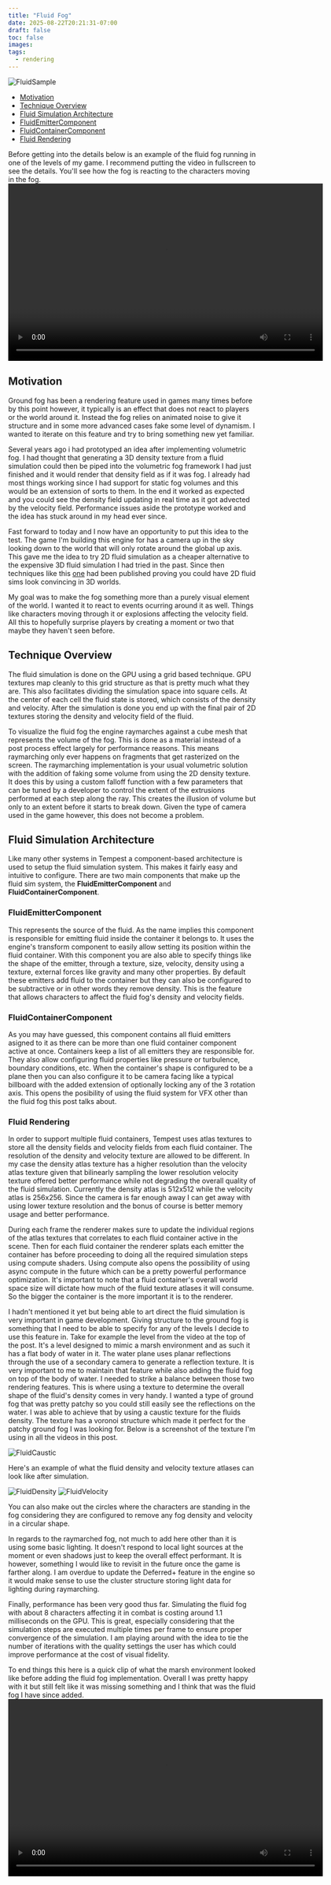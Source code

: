 ```yaml
---
title: "Fluid Fog"
date: 2025-08-22T20:21:31-07:00
draft: false
toc: false
images:
tags: 
  - rendering
---
```


![FluidSample](/images/fluid-fog/FluidSample.png "Sample")

* [Motivation](#motivation)
* [Technique Overview](#technique-overview)
* [Fluid Simulation Architecture](#fluid-simulation-architecture)
* [FluidEmitterComponent](#fluidemittercomponent)
* [FluidContainerComponent](#fluidcontainercomponent)
* [Fluid Rendering](#fluid-rendering)


Before getting into the details below is an example of the fluid fog running in one of the levels of my game. I recommend putting the video in fullscreen to see the details. You'll see how the fog is reacting to the characters moving in the fog.
<video controls width="640" height="360">
  <source src="/images/fluid-fog/fog_demo.mp4" type="video/mp4">
  Your browser does not support the video tag.
</video>

## Motivation
Ground fog has been a rendering feature used in games many times before by this point however, it typically is an effect that does not react to players or the world around it. Instead the fog relies on animated noise to give it structure and in some more advanced cases fake some level of dynamism. I wanted to iterate on this feature and try to bring something new yet familiar.

Several years ago i had prototyped an idea after implementing volumetric fog. I had thought that generating a 3D density texture from a fluid simulation could then be piped into the volumetric fog framework I had just finished and it would render that density field as if it was fog. I already had most things working since I had support for static fog volumes and this would be an extension of sorts to them. In the end it worked as expected and you could see the density field updating in real time as it got advected by the velocity field. Performance issues aside the prototype worked and the idea has stuck around in my head ever since.

Fast forward to today and I now have an opportunity to put this idea to the test. The game I'm building this engine for has a camera up in the sky looking down to the world that will only rotate around the global up axis. This gave me the idea to try 2D fluid simulation as a cheaper alternative to the expensive 3D fluid simulation I had tried in the past. Since then techniques like this [one](https://staticctf.ubisoft.com/J3yJr34U2pZ2Ieem48Dwy9uqj5PNUQTn/6c99QTT4AoxazNKyJ7TJGC/dbeb06e6d52684a6b45bef3ffe487e13/fast_eulerian_fluid_simulation_in_games_using_poisson_filters.pdf) had been published proving you could have 2D fluid sims look convincing in 3D worlds.

My goal was to make the fog something more than a purely visual element of the world. I wanted it to react to events ocurring around it as well. Things like characters moving through it or explosions affecting the velocity field. All this to hopefully surprise players by creating a moment or two that maybe they haven't seen before.

## Technique Overview
The fluid simulation is done on the GPU using a grid based technique. GPU textures map cleanly to this grid structure as that is pretty much what they are. This also facilitates dividing the simulation space into square cells. At the center of each cell the fluid state is stored, which consists of the density and velocity. After the simulation is done you end up with the final pair of 2D textures storing the density and velocity field of the fluid.

To visualize the fluid fog the engine raymarches against a cube mesh that represents the volume of the fog. This is done as a material instead of a post process effect largely for performance reasons. This means raymarching only ever happens on fragments that get rasterized on the screen. The raymarching implementation is your usual volumetric solution with the addition of faking some volume from using the 2D density texture. It does this by using a custom falloff function with a few parameters that can be tuned by a developer to control the extent of the extrusions performed at each step along the ray. This creates the illusion of volume but only to an extent before it starts to break down. Given the type of camera used in the game however, this does not become a problem.

## Fluid Simulation Architecture
Like many other systems in Tempest a component-based architecture is used to setup the fluid simulation system. This makes it fairly easy and intuitive to configure. There are two main components that make up the fluid sim system, the **FluidEmitterComponent** and **FluidContainerComponent**.

### FluidEmitterComponent
This represents the source of the fluid. As the name implies this component is responsible for emitting fluid inside the container it belongs to. It uses the engine's transform component to easily allow setting its position within the fluid container. With this component you are also able to specify things like the shape of the emitter, through a texture, size, velocity, density using a texture, external forces like gravity and many other properties. By default these emitters add fluid to the container but they can also be configured to be subtractive or in other words they remove density. This is the feature that allows characters to affect the fluid fog's density and velocity fields.

### FluidContainerComponent
As you may have guessed, this component contains all fluid emitters asigned to it as there can be more than one fluid container component active at once. Containers keep a list of all emitters they are responsible for. They also allow configuring fluid properties like pressure or turbulence, boundary conditions, etc. When the container's shape is configured to be a plane then you can also configure it to be camera facing like a typical billboard with the added extension of optionally locking any of the 3 rotation axis. This opens the posibility of using the fluid system for VFX other than the fluid fog this post talks about.

### Fluid Rendering
In order to support multiple fluid containers, Tempest uses atlas textures to store all the density fields and velocity fields from each fluid container. The resolution of the density and velocity texture are allowed to be different. In my case the density atlas texture has a higher resolution than the velocity atlas texture given that bilinearly sampling the lower resolution velocity texture offered better performance while not degrading the overall quality of the fluid simulation. Currently the density atlas is 512x512 while the velocity atlas is 256x256. Since the camera is far enough away I can get away with using lower texture resolution and the bonus of course is better memory usage and better performance.

During each frame the renderer makes sure to update the individual regions of the atlas textures that correlates to each fluid container active in the scene. Then for each fluid container the renderer splats each emitter the container has before proceeding to doing all the required simulation steps using compute shaders. Using compute also opens the possibility of using async compute in the future which can be a pretty powerful performance optimization. It's important to note that a fluid container's overall world space size will dictate how much of the fluid texture atlases it will consume. So the bigger the container is the more important it is to the renderer. 

I hadn't mentioned it yet but being able to art direct the fluid simulation is very important in game development. Giving structure to the ground fog is something that I need to be able to specify for any of the levels I decide to use this feature in. Take for example the level from the video at the top of the post. It's a level designed to mimic a marsh environment and as such it has a flat body of water in it. The water plane uses planar reflections through the use of a secondary camera to generate a reflection texture. It is very important to me to maintain that feature while also adding the fluid fog on top of the body of water. I needed to strike a balance between those two rendering features. This is where using a texture to determine the overall shape of the fluid's density comes in very handy. I wanted a type of ground fog that was pretty patchy so you could still easily see the reflections on the water. I was able to achieve that by using a caustic texture for the fluids density. The texture has a voronoi structure which made it perfect for the patchy ground fog I was looking for. Below is a screenshot of the texture I'm using in all the videos in this post.

![FluidCaustic](/images/fluid-fog/FX_Caustics_A.png "Caustics")

Here's an example of what the fluid density and velocity texture atlases can look like after simulation.

![FluidDensity](/images/fluid-fog/FluidDensity.png "Density")
![FluidVelocity](/images/fluid-fog/FluidVelocity.png "Velocity")

You can also make out the circles where the characters are standing in the fog considering they are configured to remove any fog density and velocity in a circular shape.

In regards to the raymarched fog, not much to add here other than it is using some basic lighting. It doesn't respond to local light sources at the moment or even shadows just to keep the overall effect performant. It is however, something I would like to revisit in the future once the game is farther along. I am overdue to update the Deferred+ feature in the engine so it would make sense to use the cluster structure storing light data for lighting during raymarching.

Finally, performance has been very good thus far. Simulating the fluid fog with about 8 characters affecting it in combat is costing around 1.1 milliseconds on the GPU. This is great, especially considering that the simulation steps are executed multiple times per frame to ensure proper convergence of the simulation. I am playing around with the idea to tie the number of iterations with the quality settings the user has which could improve performance at the cost of visual fidelity.

To end things this here is a quick clip of what the marsh environment looked like before adding the fluid fog implementation. Overall I was pretty happy with it but still felt like it was missing something and I think that was the fluid fog I have since added.
<video controls width="640" height="360">
  <source src="/images/fluid-fog/marsh.mp4" type="video/mp4">
  Your browser does not support the video tag.
</video>